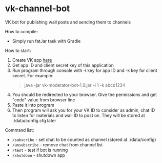 # vk-channel-bot
VK bot for publishing wall posts and sending them to channels

How to compile:
* Simply run fatJar task with Gradle

How to start:
1. Create VK app [here](https://vk.com/editapp?act=create)
2. Get app ID and client secret key of this application
3. Run program through console with -i key for app ID and -k key for client secret. For example:
	>java -jar vk-moderator-bot-1.0.jar -i 1 -k abcd1234
4. You should be redirected to your browser. Give the permissions and get "code" value from browser line
5. Paste it into program
6. Then program will ask you for your VK ID to consider as admin, chat ID to listen for materials and wall ID to post on. They will be stored at ./data/config.cfg later

Command list:
* `/subscribe` - set chat to be counted as channel (stored at ./data/config)
* `/unsubscribe` - remove chat from channel list
* `/test` - test if bot is running
* `/shutdown` - shutdown app